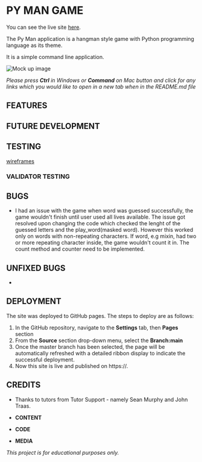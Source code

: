 # **PY MAN GAME**

You can see the live site [here](link/).

The Py Man application is a hangman style game with Python programming language as its theme. 

It is a simple command line application.

![Mock up image](assets/wireframes/mockup.JPG)

*Please press **Ctrl** in Windows or **Command** on Mac button and click for any links which you would like to open in a new tab when in the README.md file*

## **FEATURES**



## **FUTURE DEVELOPMENT**



## **TESTING**

[wireframes](assets/wireframes/.png)


### **VALIDATOR TESTING**


## **BUGS**

-   I had an issue with the game when word was guessed successfully, the game wouldn't finish until user used all lives available. The issue got resolved upon changing the code which checked the lenght of the guessed letters and the play_word(masked word). However this worked only on words with non-repeating characters. If word, e.g mixin, had two or more repeating character inside, the game wouldn't count it in. The count method and counter need to be implemented. 


## **UNFIXED BUGS**

-   


## **DEPLOYMENT**

The site was deployed to GitHub pages. The steps to deploy are as follows:
1.  In the GitHub repository, navigate to the **Settings** tab, then **Pages** section
2.  From the **Source** section drop-down menu, select the **Branch:main**
3.  Once the master branch has been selected, the page will be automatically refreshed with a detailed ribbon display to indicate the successful deployment.
4.  Now this site is live and published on https://.


## **CREDITS**
- Thanks to tutors from Tutor Support - namely Sean Murphy and John Traas.

- **CONTENT**


- **CODE**
 

- **MEDIA**


*This project is for educational purposes only.*